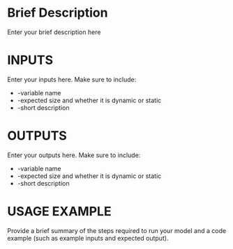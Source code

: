 # Brief Description
Enter your brief description here

# INPUTS
Enter your inputs here.  Make sure to include:
* -variable name
* -expected size and whether it is dynamic or static
* -short description

# OUTPUTS
Enter your outputs here.  Make sure to include:
* -variable name
* -expected size and whether it is dynamic or static
* -short description

# USAGE EXAMPLE
Provide a brief summary of the steps required to run your model and a code example (such as example inputs and expected output).
